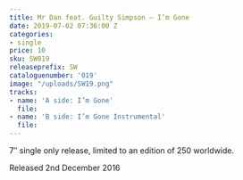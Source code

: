 ```yaml
---
title: Mr Dan feat. Guilty Simpson – I’m Gone
date: 2019-07-02 07:36:00 Z
categories:
- single
price: 10
sku: SW019
releaseprefix: SW
cataloguenumber: '019'
image: "/uploads/SW19.png"
tracks:
- name: 'A side: I’m Gone'
  file: 
- name: 'B side: I’m Gone Instrumental'
  file: 
---
```


7″ single only release, limited to an edition of 250 worldwide.

Released 2nd December 2016